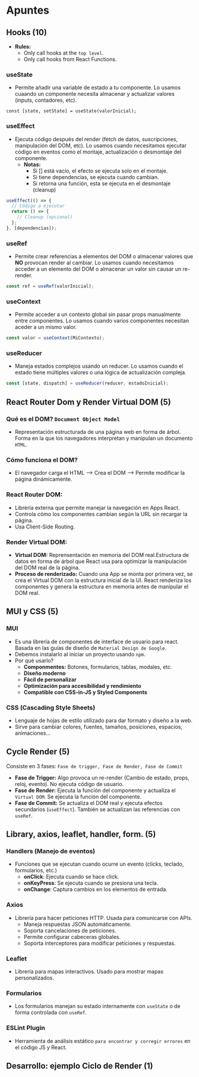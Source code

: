 
# Apuntes
## Hooks (10)
- **Rules:**
    * Only call hooks at the `top level`.
    * Only call hooks from React Functions.
    
### useState
- Permite añadir una variable de estado a tu componente. Lo usamos cuaando un componente necesita almacenar y actualizar valores (inputs, contadores, etc).
```j̀sx
const [state, setState] = useState(valorInicial);
```

### useEffect
- Ejecuta código después del render (fetch de datos, suscripciones, manipulación del DOM, etc). Lo usamos cuando necesitamos ejecutar código en eventos como el montaje, actualización o desmontaje del componente.
	- **Notas:**
		- Si [] está vacío, el efecto se ejecuta solo en el montaje.
		- Si tiene dependencias, se ejecuta cuando cambian.
		- Si retorna una función, esta se ejecuta en el desmontaje (cleanup)
```jsx
useEffect(() => {
  // Código a ejecutar
  return () => {
    // Cleanup (opcional)
  };
}, [dependencias]);
```

### useRef
- Permite crear referencias a elementos del DOM o almacenar valores que **NO** provocan render al cambiar. Lo usamos cuando necesitamos acceder a un elemento del DOM o almacenar un valor sin causar un re-render.
```jsx
const ref = useRef(valorInicial);
```

### useContext
- Permite acceder a un contexto global sin pasar props manualmente entre componentes. Lo usamos cuando varios componentes necesitan aceder a un mismo valor.
```jsx
const valor = useContext(MiContexto);
```

### useReducer
- Maneja estados complejos usando un reducer. Lo usamos cuando el estado tiene múltiples valores o una lógica de actualización compleja.
```jsx
const [state, dispatch] = useReducer(reducer, estadoInicial);
```

## React Router Dom y Render Virtual DOM (5)
### Qué es el DOM? `Document Object Model`
- Representación estructurada de una página web en forma de árbol. Forma en la que los navegadores interpretan y manipulan un documento `HTML`.

### Cómo funciona el DOM?
-  El navegador carga el HTML --> Crea el DOM --> Permite modificar la página dinámicamente.

### React Router DOM:
- Librería externa que permite manejar la navegación en Apps React.
- Controla cómo los componentes cambian según la URL sin recargar la página.
- Usa Client-Side Routing.

### Render Virtual DOM:
- **Virtual DOM:** Reprensentación en memoria del DOM real.Estructura de datos en forma de árbol que React usa para optimizar la manipulación del DOM real de la página.
- **Proceso de renderizado:** Cuando una App se monta por primera vez, se crea el Virtual DOM con la estructura inicial de la UI. React renderiza los componentes y genera la estructura en memoria antes de manipular el DOM real.  

## MUI y CSS (5)
### MUI 
- Es una librería de componentes de interface de usuario para react. Basada en las guías de diseño de `Material Design de Google`.
- Debemos instalarlo al iniciar un proyecto usando `npm`.
- Por qué usarlo?
    * **Componmentes:** Botones, formularios, tablas, modales, etc.
    * **Diseño moderno**
    * **Fácil de personalizar**
    * **Optimización para accesibilidad y rendimiento**
    * **Compatible con CSS-in-JS y Styled Components**
    
### CSS (Cascading Style Sheets)
- Lenguaje de hojas de estilo utilizado para dar formato y diseño a la web.
- Sirve para cambiar colores, fuentes, tamaños, posiciones, espacios, animaciones...

## Cycle Render (5)
Consiste en 3 fases: `Fase de trigger, Fase de Render, Fase de Commit`

- **Fase de Trigger:** Algo provoca un re-render (Cambio de estado, props, reloj, evento). No ejecuta código de usuario.
- **Fase de Render:** Ejecuta la función del componente y actualiza el `Virtual DOM`. Se ejecuta la función del componente.
- **Fase de Commit:** Se actualiza el DOM real y ejecuta efectos secundarios (`useEffect`). También se actualizan las referencias con `useRef`.

## Library, axios, leaflet, handler, form. (5)
### Handlers (Manejo de eventos)
- Funciones que se ejecutan cuando ocurre un evento (clicks, teclado, formularios, etc.)
    * **onClick**: Ejecuta cuando se hace click.
    * **onKeyPress**: Se ejecuta cuando se presiona una tecla.
    * **onChange**: Captura cambios en los elementos de entrada.
    
### Axios 
- Librería para hacer peticiones HTTP. Usada para comunicarse con APIs. 
    * Maneja respuestas JSON automáticamente.
    * Soporta cancelaciones de peticiones.
    * Permite configurar cabeceras globales.
    * Soporta interceptores para modificar peticiones y respuestas.
    
### Leaflet
- Librería para mapas interactivos. Usado para mostrar mapas personalizados.

### Formularios
- Los formularios manejan su estado internamente con `useState` o de forma controlada con `useRef`.

### ESLint Plugin
- Herramienta de análisis estático `para encontrar y corregir errores` en el código JS y React.

## Desarrollo: ejemplo Ciclo de Render (1)

